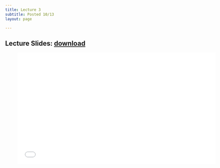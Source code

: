 ```yaml
---
title: Lecture 3 
subtitle: Posted 10/13
layout: page

---
```


## Lecture Slides: [download](../FeaturesOfSoftwareDevelopment.pdf)

<figure class="image is-16by9">
    <iframe class="has-ratio" frameborder="0" scrolling="yes" width="640" height="360"
        src="../FeaturesOfSoftwareDevelopment.pdf">
    </iframe>
</figure>
